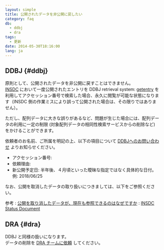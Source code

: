 ```yaml
---
layout: simple
title: 公開されたデータを非公開に戻したい
category: faq
db:
  - ddbj
  - dra
tags: 
  - 更新
date: 2014-05-30T18:16:00
lang: ja
---
```


## DDBJ {#ddbj}

原則として、公開されたデータを非公開に戻すことはできません。    
[INSDC](/about/insdc.html) において一度公開されたエントリを DDBJ retrieval system: [getentry](http://getentry.ddbj.nig.ac.jp/top-j.html) を利用してアクセッション番号で検索した場合、永久に閲覧が可能な状態になります（INSDC 側の作業ミスにより誤って公開された場合は、その限りではありません）。

ただし、配列データに大きな誤りがあるなど、問題が生じた場合には、配列データの利用に一定の制限 (対象配列データの相同性検索サービスからの削除など) をかけることができます。

依頼者のお名前、ご所属を明記の上、以下の項目について [DDBJへのお問い合わせ](/contact-ddbj.html#to-ddbj) よりお知らせください。
 - アクセッション番号:
 - 依頼理由:
 - 新公開予定日: 半年後、４月頃といった曖昧な指定ではなく具体的な日付。    
 例: 2018/06/25

なお、公開を取消したデータの取り扱いにつきましては、以下をご参照ください。

参考
: [公開を取り消したデータが、現在も参照できるのはなぜですか](/faq/ja/why-retracted-data-available.html)
: [INSDC Status Document](/about/insdc-status-e)

## DRA {#dra}

DDBJ と同様の扱いになります。    
データの削除を [DRA チームに依頼](https://forms.gle/mpGqxbSeYmy5oTud6) してください。


